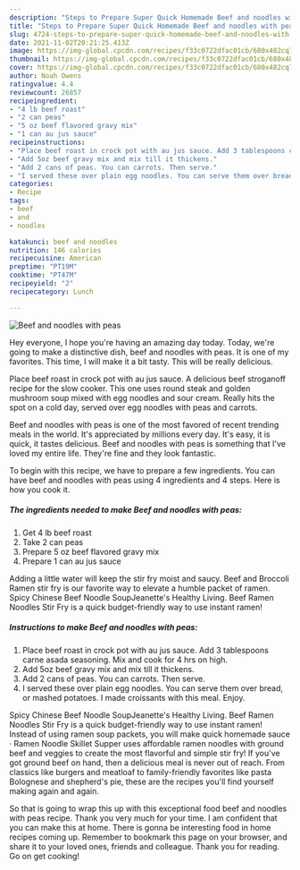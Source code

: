 ```yaml
---
description: "Steps to Prepare Super Quick Homemade Beef and noodles with peas"
title: "Steps to Prepare Super Quick Homemade Beef and noodles with peas"
slug: 4724-steps-to-prepare-super-quick-homemade-beef-and-noodles-with-peas
date: 2021-11-02T20:21:25.413Z
image: https://img-global.cpcdn.com/recipes/f33c0722dfac01cb/680x482cq70/beef-and-noodles-with-peas-recipe-main-photo.jpg
thumbnail: https://img-global.cpcdn.com/recipes/f33c0722dfac01cb/680x482cq70/beef-and-noodles-with-peas-recipe-main-photo.jpg
cover: https://img-global.cpcdn.com/recipes/f33c0722dfac01cb/680x482cq70/beef-and-noodles-with-peas-recipe-main-photo.jpg
author: Noah Owens
ratingvalue: 4.4
reviewcount: 26857
recipeingredient:
- "4 lb beef roast"
- "2 can peas"
- "5 oz beef flavored gravy mix"
- "1 can au jus sauce"
recipeinstructions:
- "Place beef roast in crock pot with au jus sauce. Add 3 tablespoons carne asada seasoning. Mix and cook for 4 hrs on high."
- "Add 5oz beef gravy mix and mix till it thickens."
- "Add 2 cans of peas. You can carrots. Then serve."
- "I served these over plain egg noodles. You can serve them over bread, or mashed potatoes. I made croissants with this meal. Enjoy."
categories:
- Recipe
tags:
- beef
- and
- noodles

katakunci: beef and noodles 
nutrition: 146 calories
recipecuisine: American
preptime: "PT19M"
cooktime: "PT47M"
recipeyield: "2"
recipecategory: Lunch

---
```



![Beef and noodles with peas](https://img-global.cpcdn.com/recipes/f33c0722dfac01cb/680x482cq70/beef-and-noodles-with-peas-recipe-main-photo.jpg)

Hey everyone, I hope you're having an amazing day today. Today, we're going to make a distinctive dish, beef and noodles with peas. It is one of my favorites. This time, I will make it a bit tasty. This will be really delicious.

Place beef roast in crock pot with au jus sauce. A delicious beef stroganoff recipe for the slow cooker. This one uses round steak and golden mushroom soup mixed with egg noodles and sour cream. Really hits the spot on a cold day, served over egg noodles with peas and carrots.

Beef and noodles with peas is one of the most favored of recent trending meals in the world. It's appreciated by millions every day. It's easy, it is quick, it tastes delicious. Beef and noodles with peas is something that I've loved my entire life. They're fine and they look fantastic.


To begin with this recipe, we have to prepare a few ingredients. You can have beef and noodles with peas using 4 ingredients and 4 steps. Here is how you cook it.

<!--inarticleads1-->

##### The ingredients needed to make Beef and noodles with peas:

1. Get 4 lb beef roast
1. Take 2 can peas
1. Prepare 5 oz beef flavored gravy mix
1. Prepare 1 can au jus sauce


Adding a little water will keep the stir fry moist and saucy. Beef and Broccoli Ramen stir fry is our favorite way to elevate a humble packet of ramen. Spicy Chinese Beef Noodle SoupJeanette&#39;s Healthy Living. Beef Ramen Noodles Stir Fry is a quick budget-friendly way to use instant ramen! 

<!--inarticleads2-->

##### Instructions to make Beef and noodles with peas:

1. Place beef roast in crock pot with au jus sauce. Add 3 tablespoons carne asada seasoning. Mix and cook for 4 hrs on high.
1. Add 5oz beef gravy mix and mix till it thickens.
1. Add 2 cans of peas. You can carrots. Then serve.
1. I served these over plain egg noodles. You can serve them over bread, or mashed potatoes. I made croissants with this meal. Enjoy.


Spicy Chinese Beef Noodle SoupJeanette&#39;s Healthy Living. Beef Ramen Noodles Stir Fry is a quick budget-friendly way to use instant ramen! Instead of using ramen soup packets, you will make quick homemade sauce · Ramen Noodle Skillet Supper uses affordable ramen noodles with ground beef and veggies to create the most flavorful and simple stir fry! If you&#39;ve got ground beef on hand, then a delicious meal is never out of reach. From classics like burgers and meatloaf to family-friendly favorites like pasta Bolognese and shepherd&#39;s pie, these are the recipes you&#39;ll find yourself making again and again. 

So that is going to wrap this up with this exceptional food beef and noodles with peas recipe. Thank you very much for your time. I am confident that you can make this at home. There is gonna be interesting food in home recipes coming up. Remember to bookmark this page on your browser, and share it to your loved ones, friends and colleague. Thank you for reading. Go on get cooking!
